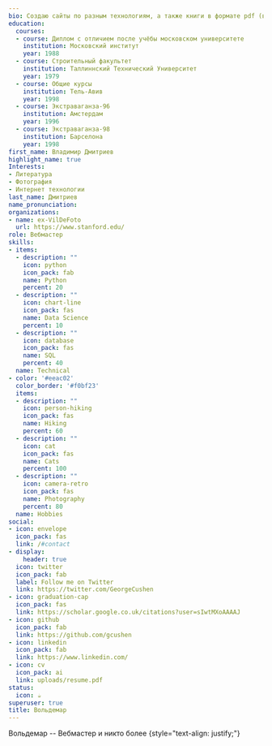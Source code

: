 ```yaml
---
bio: Создаю сайты по разным технологиям, а также книги в формате pdf (в том числе и на кириллице!)
education:
  courses:
  - course: Диплом с отличием после учёбы московском университете
    institution: Московский институт
    year: 1988
  - course: Строительный факультет
    institution: Таллиннский Технический Университет
    year: 1979
  - course: Общие курсы
    institution: Тель-Авив
    year: 1998
  - course: Экстраваганза-96
    institution: Амстердам
    year: 1996
  - course: Экстраваганза-98
    institution: Барселона
    year: 1998
first_name: Владимир Дмитриев
highlight_name: true
Interests:
- Литература
- Фотография
- Интернет технологии
last_name: Дмитриев
name_pronunciation: 
organizations:
- name: ex-VilDeFoto
  url: https://www.stanford.edu/
role: Вебмастер
skills:
- items:
  - description: ""
    icon: python
    icon_pack: fab
    name: Python
    percent: 20
  - description: ""
    icon: chart-line
    icon_pack: fas
    name: Data Science
    percent: 10
  - description: ""
    icon: database
    icon_pack: fas
    name: SQL
    percent: 40
  name: Technical
- color: '#eeac02'
  color_border: '#f0bf23'
  items:
  - description: ""
    icon: person-hiking
    icon_pack: fas
    name: Hiking
    percent: 60
  - description: ""
    icon: cat
    icon_pack: fas
    name: Cats
    percent: 100
  - description: ""
    icon: camera-retro
    icon_pack: fas
    name: Photography
    percent: 80
  name: Hobbies
social:
- icon: envelope
  icon_pack: fas
  link: /#contact
- display:
    header: true
  icon: twitter
  icon_pack: fab
  label: Follow me on Twitter
  link: https://twitter.com/GeorgeCushen
- icon: graduation-cap
  icon_pack: fas
  link: https://scholar.google.co.uk/citations?user=sIwtMXoAAAAJ
- icon: github
  icon_pack: fab
  link: https://github.com/gcushen
- icon: linkedin
  icon_pack: fab
  link: https://www.linkedin.com/
- icon: cv
  icon_pack: ai
  link: uploads/resume.pdf
status:
  icon: ☕️
superuser: true
title: Вольдемар
---
```


Вольдемар -- Вебмастер и никто более
{style="text-align: justify;"}
